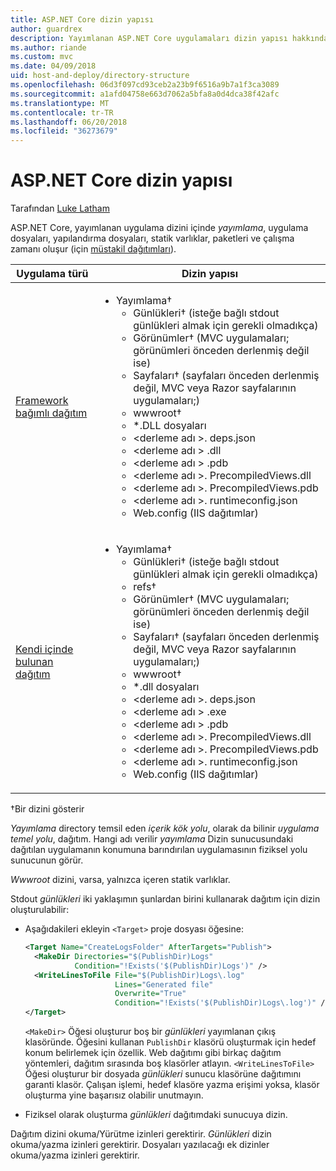 ```yaml
---
title: ASP.NET Core dizin yapısı
author: guardrex
description: Yayımlanan ASP.NET Core uygulamaları dizin yapısı hakkında bilgi edinin.
ms.author: riande
ms.custom: mvc
ms.date: 04/09/2018
uid: host-and-deploy/directory-structure
ms.openlocfilehash: 06d3f097cd93ceb2a23b9f6516a9b7a1f3ca3089
ms.sourcegitcommit: a1afd04758e663d7062a5bfa8a0d4dca38f42afc
ms.translationtype: MT
ms.contentlocale: tr-TR
ms.lasthandoff: 06/20/2018
ms.locfileid: "36273679"
---
```

# <a name="aspnet-core-directory-structure"></a>ASP.NET Core dizin yapısı

Tarafından [Luke Latham](https://github.com/guardrex)

ASP.NET Core, yayımlanan uygulama dizini içinde *yayımlama*, uygulama dosyaları, yapılandırma dosyaları, statik varlıklar, paketleri ve çalışma zamanı oluşur (için [müstakil dağıtımları](/dotnet/core/deploying/#self-contained-deployments-scd)).


| Uygulama türü | Dizin yapısı |
| -------- | ------------------- |
| [Framework bağımlı dağıtım](/dotnet/core/deploying/#framework-dependent-deployments-fdd) | <ul><li>Yayımlama&dagger;<ul><li>Günlükleri&dagger; (isteğe bağlı stdout günlükleri almak için gerekli olmadıkça)</li><li>Görünümler&dagger; (MVC uygulamaları; görünümleri önceden derlenmiş değil ise)</li><li>Sayfaları&dagger; (sayfaları önceden derlenmiş değil, MVC veya Razor sayfalarının uygulamaları;)</li><li>wwwroot&dagger;</li><li>*\.DLL dosyaları</li><li>\<derleme adı >. deps.json</li><li>\<derleme adı > .dll</li><li>\<derleme adı > .pdb</li><li>\<derleme adı >. PrecompiledViews.dll</li><li>\<derleme adı >. PrecompiledViews.pdb</li><li>\<derleme adı >. runtimeconfig.json</li><li>Web.config (IIS dağıtımlar)</li></ul></li></ul> |
| [Kendi içinde bulunan dağıtım](/dotnet/core/deploying/#self-contained-deployments-scd) | <ul><li>Yayımlama&dagger;<ul><li>Günlükleri&dagger; (isteğe bağlı stdout günlükleri almak için gerekli olmadıkça)</li><li>refs&dagger;</li><li>Görünümler&dagger; (MVC uygulamaları; görünümleri önceden derlenmiş değil ise)</li><li>Sayfaları&dagger; (sayfaları önceden derlenmiş değil, MVC veya Razor sayfalarının uygulamaları;)</li><li>wwwroot&dagger;</li><li>\*.dll dosyaları</li><li>\<derleme adı >. deps.json</li><li>\<derleme adı > .exe</li><li>\<derleme adı > .pdb</li><li>\<derleme adı >. PrecompiledViews.dll</li><li>\<derleme adı >. PrecompiledViews.pdb</li><li>\<derleme adı >. runtimeconfig.json</li><li>Web.config (IIS dağıtımlar)</li></ul></li></ul> |

&dagger;Bir dizini gösterir

*Yayımlama* directory temsil eden *içerik kök yolu*, olarak da bilinir *uygulama temel yolu*, dağıtım. Hangi adı verilir *yayımlama* Dizin sunucusundaki dağıtılan uygulamanın konumuna barındırılan uygulamasının fiziksel yolu sunucunun görür.

*Wwwroot* dizini, varsa, yalnızca içeren statik varlıklar.

Stdout *günlükleri* iki yaklaşımın şunlardan birini kullanarak dağıtım için dizin oluşturulabilir:

* Aşağıdakileri ekleyin `<Target>` proje dosyası öğesine:

   ```xml
   <Target Name="CreateLogsFolder" AfterTargets="Publish">
     <MakeDir Directories="$(PublishDir)Logs" 
              Condition="!Exists('$(PublishDir)Logs')" />
     <WriteLinesToFile File="$(PublishDir)Logs\.log" 
                       Lines="Generated file" 
                       Overwrite="True" 
                       Condition="!Exists('$(PublishDir)Logs\.log')" />
   </Target>
   ```

   `<MakeDir>` Öğesi oluşturur boş bir *günlükleri* yayımlanan çıkış klasöründe. Öğesini kullanan `PublishDir` klasörü oluşturmak için hedef konum belirlemek için özellik. Web dağıtımı gibi birkaç dağıtım yöntemleri, dağıtım sırasında boş klasörler atlayın. `<WriteLinesToFile>` Öğesi oluşturur bir dosyada *günlükleri* sunucu klasörüne dağıtımını garanti klasör. Çalışan işlemi, hedef klasöre yazma erişimi yoksa, klasör oluşturma yine başarısız olabilir unutmayın.

* Fiziksel olarak oluşturma *günlükleri* dağıtımdaki sunucuya dizin.

Dağıtım dizini okuma/Yürütme izinleri gerektirir. *Günlükleri* dizin okuma/yazma izinleri gerektirir. Dosyaları yazılacağı ek dizinler okuma/yazma izinleri gerektirir.
